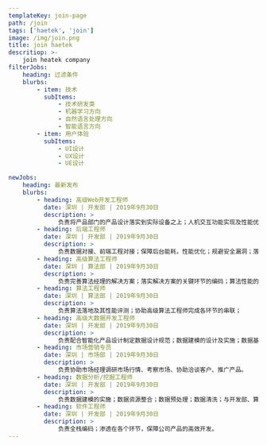 ```yaml
---
templateKey: join-page
path: /join
tags: ['haetek', 'join']
image: /img/join.png
title: join haetek
descritiop: >-
    join heatek company
filterJobs:
    heading: 过滤条件
    blurbs:
        - item: 技术
          subItems:
              - 技术研发类
              - 机器学习方向
              - 自然语言处理方向
              - 智能语言方向
        - item: 用户体验
          subItems:
              - UI设计
              - UX设计
              - UE设计

newJobs:
    heading: 最新发布
    blurbs:
        - heading: 高级Web开发工程师
          date: 深圳 | 开发部 | 2019年9月30日
          description: >
              负责将产品部门的产品设计落实到实际设备之上；人机交互功能实现及性能优化；界面设计细节的优化；与后端或工程师进行数据层面、服务器层面的工程对接。
        - heading: 后端工程师
          date: 深圳 | 开发部 | 2019年9月30日
          description: >
              负责数据对接、前端工程对接；保障后台能耗，性能优化；规避安全漏洞；落实软件架构师的服务器搭建框架。
        - heading: 高级算法工程师
          date: 深圳 | 算法部 | 2019年9月30日
          description: >
              负责完善算法经理的解决方案；落实解决方案的关键环节的编码；算法性能的提升。
        - heading: 算法工程师
          date: 深圳 | 算法部 | 2019年9月30日
          description: >
              负责算法落地及其性能评测；协助高级算法工程师完成各环节的串联；
        - heading: 高级大数据开发工程师
          date: 深圳 | 开发部 | 2019年9月30日
          description: >
              负责配合智能化产品设计制定数据设计规范；数据建模的设计及实施；数据基础架构搭建；并发场景的性能分析及优化。
        - heading: 市场营销专员
          date: 深圳 | 市场部 | 2019年9月30日
          description: >
              负责协助市场经理调研市场行情、考察市场、协助洽谈客户、推广产品。
        - heading: 数据分析/挖掘工程师
          date: 深圳 | 开发部 | 2019年9月30日
          description: >
              负责数据建模的实施；数据资源整合；数据预处理；数据清洗；与开发部、算法部进行数据资源对接。
        - heading: 软件工程师
          date: 深圳 | 开发部 | 2019年9月30日
          description: >
              负责全栈编码；渗透在各个环节，保障公司产品的高效开发。
---
```

